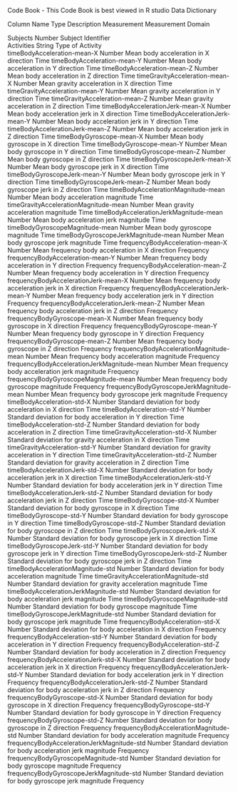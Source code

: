 Code Book - This Code Book is best viewed in R studio
Data Dictionary

Column Name	                                Type	Description	Measurement                                         Measurement Domain

Subjects	                                Number	Subject Identifier	
Activities	                                String	Type of Activity	
timeBodyAcceleration-mean-X	                Number	Mean body acceleration in X direction	                        Time
timeBodyAcceleration-mean-Y	                Number	Mean body acceleration in Y direction	                        Time
timeBodyAcceleration-mean-Z	                Number	Mean body acceleration in Z direction	                        Time
timeGravityAcceleration-mean-X	            Number	Mean gravity acceleration in X direction	                    Time
timeGravityAcceleration-mean-Y	            Number	Mean gravity acceleration in Y direction	                    Time
timeGravityAcceleration-mean-Z	            Number	Mean gravity acceleration in Z direction	                    Time
timeBodyAccelerationJerk-mean-X	            Number	Mean body acceleration jerk in X direction	                    Time
timeBodyAccelerationJerk-mean-Y	            Number	Mean body acceleration jerk in Y direction	                    Time
timeBodyAccelerationJerk-mean-Z	            Number	Mean body acceleration jerk in Z direction	                    Time
timeBodyGyroscope-mean-X	                Number	Mean body gyroscope in X direction	                            Time
timeBodyGyroscope-mean-Y	                Number	Mean body gyroscope in Y direction	                            Time
timeBodyGyroscope-mean-Z	                Number	Mean body gyroscope in Z direction	                            Time
timeBodyGyroscopeJerk-mean-X	            Number	Mean body gyroscope jerk in X direction	                        Time
timeBodyGyroscopeJerk-mean-Y	            Number	Mean body gyroscope jerk in Y direction	                        Time
timeBodyGyroscopeJerk-mean-Z	            Number	Mean body gyroscope jerk in Z direction	                        Time
timeBodyAccelerationMagnitude-mean	        Number	Mean body acceleration magnitude 	                            Time
timeGravityAccelerationMagnitude-mean	    Number	Mean gravity acceleration magnitude 	                        Time
timeBodyAccelerationJerkMagnitude-mean	    Number	Mean body acceleration jerk magnitude 	                        Time
timeBodyGyroscopeMagnitude-mean	            Number	Mean body gyroscope magnitude                                   Time
timeBodyGyroscopeJerkMagnitude-mean	        Number	Mean body gyroscope jerk magnitude	                            Time
frequencyBodyAcceleration-mean-X	        Number	Mean frequency body acceleration in X direction	                Frequency
frequencyBodyAcceleration-mean-Y	        Number	Mean frequency body acceleration in Y direction	                Frequency
frequencyBodyAcceleration-mean-Z	        Number	Mean frequency body acceleration in Y direction	                Frequency
frequencyBodyAccelerationJerk-mean-X	    Number	Mean frequency body acceleration jerk in X direction	        Frequency
frequencyBodyAccelerationJerk-mean-Y	    Number	Mean frequency body acceleration jerk in Y direction	        Frequency
frequencyBodyAccelerationJerk-mean-Z	    Number	Mean frequency body acceleration jerk in Z direction	        Frequency
frequencyBodyGyroscope-mean-X	            Number	Mean frequency body gyroscope in X direction	                Frequency
frequencyBodyGyroscope-mean-Y	            Number	Mean frequency body gyroscope in Y direction	                Frequency
frequencyBodyGyroscope-mean-Z	            Number	Mean frequency body gyroscope in Z direction	                Frequency
frequencyBodyAccelerationMagnitude-mean	    Number	Mean frequency body acceleration magnitude	                    Frequency
frequencyBodyAccelerationJerkMagnitude-mean	Number	Mean frequency body acceleration jerk magnitude	                Frequency
frequencyBodyGyroscopeMagnitude-mean	    Number	Mean frequency body gyroscope magnitude	                        Frequency
frequencyBodyGyroscopeJerkMagnitude-mean	Number	Mean frequency body gyroscope jerk magnitude	                Frequency
timeBodyAcceleration-std-X	                Number	Standard deviation for body acceleration in X direction	        Time
timeBodyAcceleration-std-Y	                Number	Standard deviation for body acceleration in Y direction	        Time
timeBodyAcceleration-std-Z	                Number	Standard deviation for body acceleration in Z direction	        Time
timeGravityAcceleration-std-X	            Number	Standard deviation for gravity acceleration in X direction      Time
timeGravityAcceleration-std-Y	            Number	Standard deviation for gravity acceleration in Y direction      Time
timeGravityAcceleration-std-Z	            Number	Standard deviation for gravity acceleration in Z direction      Time
timeBodyAccelerationJerk-std-X	            Number	Standard deviation for body acceleration jerk in X direction    Time
timeBodyAccelerationJerk-std-Y	            Number	Standard deviation for body acceleration jerk in Y direction	Time
timeBodyAccelerationJerk-std-Z	            Number	Standard deviation for body acceleration jerk in Z direction	Time
timeBodyGyroscope-std-X	                    Number	Standard deviation for body gyroscope in X direction	        Time
timeBodyGyroscope-std-Y	                    Number	Standard deviation for body gyroscope in Y direction	        Time
timeBodyGyroscope-std-Z	                    Number	Standard deviation for body gyroscope in Z direction	        Time
timeBodyGyroscopeJerk-std-X	                Number	Standard deviation for body gyroscope jerk in X direction	    Time
timeBodyGyroscopeJerk-std-Y	                Number	Standard deviation for body gyroscope jerk in Y direction	    Time
timeBodyGyroscopeJerk-std-Z	                Number	Standard deviation for body gyroscope jerk in Z direction       Time
timeBodyAccelerationMagnitude-std	        Number	Standard deviation for body acceleration magnitude	            Time
timeGravityAccelerationMagnitude-std	    Number	Standard deviation for gravity acceleration magnitude	        Time
timeBodyAccelerationJerkMagnitude-std	    Number	Standard deviation for body acceleration jerk magnitude	        Time
timeBodyGyroscopeMagnitude-std	            Number	Standard deviation for body gyroscope magnitude	                Time
timeBodyGyroscopeJerkMagnitude-std	        Number	Standard deviation for body gyroscope jerk magnitude            Time
frequencyBodyAcceleration-std-X	            Number	Standard deviation for body acceleration in X direction	        Frequency
frequencyBodyAcceleration-std-Y	            Number	Standard deviation for body acceleration in Y direction	        Frequency
frequencyBodyAcceleration-std-Z	            Number	Standard deviation for body acceleration in Z direction	        Frequency
frequencyBodyAccelerationJerk-std-X	        Number	Standard deviation for body acceleration jerk in X direction    Frequency
frequencyBodyAccelerationJerk-std-Y	        Number	Standard deviation for body acceleration jerk in Y direction	Frequency
frequencyBodyAccelerationJerk-std-Z	        Number	Standard deviation for body acceleration jerk in Z direction	Frequency
frequencyBodyGyroscope-std-X	            Number	Standard deviation for body gyroscope in X direction	        Frequency
frequencyBodyGyroscope-std-Y	            Number	Standard deviation for body gyroscope in Y direction	        Frequency
frequencyBodyGyroscope-std-Z	            Number	Standard deviation for body gyroscope in Z direction	        Frequency
frequencyBodyAccelerationMagnitude-std	    Number	Standard deviation for body acceleration magnitude	            Frequency
frequencyBodyAccelerationJerkMagnitude-std	Number	Standard deviation for body acceleration jerk magnitude	        Frequency
frequencyBodyGyroscopeMagnitude-std	        Number	Standard deviation for body gyroscope magnitude	                Frequency
frequencyBodyGyroscopeJerkMagnitude-std	    Number	Standard deviation for body gyroscope jerk magnitude	        Frequency

